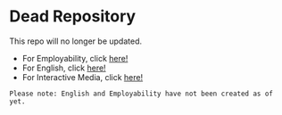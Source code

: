 # Dead Repository #

This repo will no longer be updated.

- For Employability, click [here!](https://github.com/sweetfirekitsune/lunitition-em)
- For English, click [here!](https://github.com/sweetfirekitsune/lunitition-en)
- For Interactive Media, click [here!](https://github.com/sweetfirekitsune/lunitition-im)

```Please note: English and Employability have not been created as of yet.```
